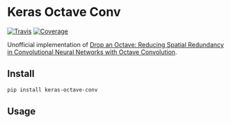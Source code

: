 # Keras Octave Conv

[![Travis](https://travis-ci.org/CyberZHG/keras-octave-conv.svg)](https://travis-ci.org/CyberZHG/keras-octave-conv)
[![Coverage](https://coveralls.io/repos/github/CyberZHG/keras-octave-conv/badge.svg?branch=master)](https://coveralls.io/github/CyberZHG/keras-octave-conv)

Unofficial implementation of [Drop an Octave: Reducing Spatial Redundancy in
Convolutional Neural Networks with Octave Convolution](https://arxiv.org/pdf/1904.05049.pdf).

## Install

```bash
pip install keras-octave-conv
```

## Usage
